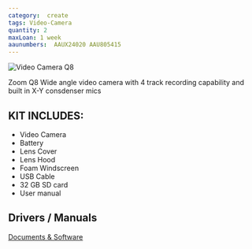 ```yaml
---
category:  create
tags: Video-Camera
quantity: 2
maxLoan: 1 week
aaunumbers:  AAUX24020 AAU805415
---
```

![Video Camera Q8](https://zoomcorp.com/media/original_images/Q8_HDMI.png.768x0_q60.png)

Zoom Q8 Wide angle video camera with 4 track recording capability and built in X-Y consdenser mics
## KIT INCLUDES:
-  Video Camera 
- Battery 
- Lens Cover 
-  Lens Hood 
-  Foam Windscreen 
-  USB Cable 
-  32 GB SD card 
-  User manual

## Drivers / Manuals
[Documents & Software](https://zoomcorp.com/en/jp/video-recorders/video-recorders/q8-handy-video-recorder/q8-support/)



